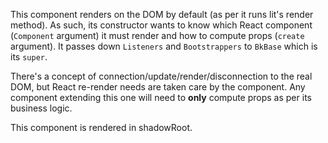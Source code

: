 This component renders on the DOM by default (as per it runs lit's render method).
As such, its constructor wants to know which React component (`Component` argument) it must
render and how to compute props (`create` argument). It passes down `Listeners` and `Bootstrappers` to `BkBase` which is its `super`.

There's a concept of connection/update/render/disconnection to the real DOM,
but React re-render needs are taken care by the component.
Any component extending this one will need to **only** compute props as per its business logic.

This component is rendered in shadowRoot.
